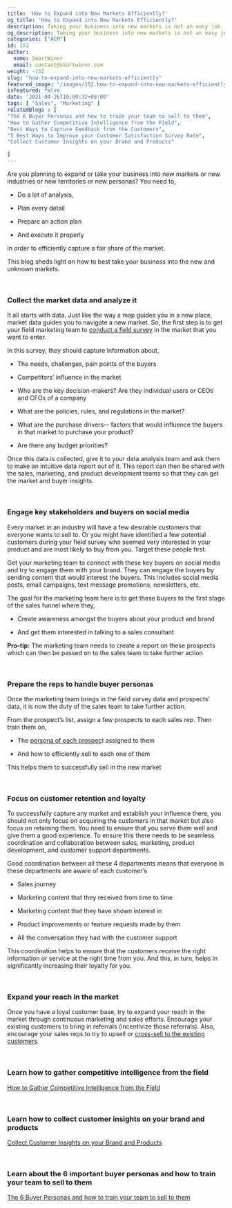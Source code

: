 ```yaml
---
title: 'How to Expand into New Markets Efficiently?'
og_title: 'How to Expand into New Markets Efficiently?'
description: Taking your business into new markets is not an easy job. It takes a lot of analysis, planning, and perfect execution. This blog sheds light on how you can efficiently enter new markets or industries
og_description: Taking your business into new markets is not an easy job. It takes a lot of analysis, planning, and perfect execution. This blog sheds light on how you can efficiently enter new markets or industries
categories: ["ACM"]
id: 152
author:
  name: SmartWinnr
  email: contact@smartwinnr.com
weight: -152
slug: "how-to-expand-into-new-markets-efficiently"
featured_image: "/images/152.how-to-expand-into-new-markets-efficiently.jpeg"
isFeatured: false
date: '2021-04-26T10:00:32+08:00'
tags: [ "Sales", "Marketing" ]
relatedBlogs : [
"The 6 Buyer Personas and how to train your team to sell to them",
"How to Gather Competitive Intelligence from the Field",
"Best Ways to Capture Feedback from the Customers",
"5 Best Ways to Improve your Customer Satisfaction Survey Rate",
"Collect Customer Insights on your Brand and Products"

]
---
```


Are you planning to expand or take your business into new markets or new industries or new territories or new personas? You need to,

-   Do a lot of analysis,
    
-   Plan every detail
    
-   Prepare an action plan
    
-   And execute it properly
    

in order to efficiently capture a fair share of the market.

  

This blog sheds light on how to best take your business into the new and unknown markets.

<br>

### **Collect the market data and analyze it**

It all starts with data. Just like the way a map guides you in a new place, market data guides you to navigate a new market. So, the first step is to get your field marketing team to [conduct a field survey](https://www.smartwinnr.com/post/how-to-gather-competitive-intelligence-from-the-field/) in the market that you want to enter.

  

In this survey, they should capture information about,

-   The needs, challenges, pain points of the buyers
    
-   Competitors’ influence in the market
    
-   Who are the key decision-makers? Are they individual users or CEOs and CFOs of a company
    
-   What are the policies, rules, and regulations in the market?
    
-   What are the purchase drivers-- factors that would influence the buyers in that market to purchase your product?
    
-   Are there any budget priorities?
    

  

Once this data is collected, give it to your data analysis team and ask them to make an intuitive data report out of it. This report can then be shared with the sales, marketing, and product development teams so that they can get the market and buyer insights.

<br>

### **Engage key stakeholders and buyers on social media**

Every market in an industry will have a few desirable customers that everyone wants to sell to. Or you might have identified a few potential customers during your field survey who seemed very interested in your product and are most likely to buy from you. Target these people first.

  

Get your marketing team to connect with these key buyers on social media and try to engage them with your brand. They can engage the buyers by sending content that would interest the buyers. This includes social media posts, email campaigns, text message promotions, newsletters, etc.

  

The goal for the marketing team here is to get these buyers to the first stage of the sales funnel where they,

-   Create awareness amongst the buyers about your product and brand
    
-   And get them interested in talking to a sales consultant
    

<div class="ml_pro_tip ml-margin-bottom20">

**Pro-tip:** The marketing team needs to create a report on these prospects which can then be passed on to the sales team to take further action

</div>
<br>

### **Prepare the reps to handle buyer personas**

Once the marketing team brings in the field survey data and prospects’ data, it is now the duty of the sales team to take further action.

  

From the prospect’s list, assign a few prospects to each sales rep. Then train them on,

-   The [persona of each prospec](https://www.smartwinnr.com/post/6-buyer-personas-and-how-to-train-your-team-to-sell/)t assigned to them
    
-   And how to efficiently sell to each one of them
    

  

This helps them to successfully sell in the new market

<br>

### **Focus on customer retention and loyalty**

To successfully capture any market and establish your influence there, you should not only focus on acquiring the customers in that market but also focus on retaining them. You need to ensure that you serve them well and give them a good experience. To ensure this there needs to be seamless coordination and collaboration between sales, marketing, product development, and customer support departments.

  

Good coordination between all these 4 departments means that everyone in these departments are aware of each customer’s

-   Sales journey
    
-   Marketing content that they received from time to time
    
-   Marketing content that they have shown interest in
    
-   Product improvements or feature requests made by them
    
-   All the conversation they had with the customer support
    

  

This coordination helps to ensure that the customers receive the right information or service at the right time from you. And this, in turn, helps in significantly increasing their loyalty for you.

<br>

### **Expand your reach in the market**

Once you have a loyal customer base, try to expand your reach in the market through continuous marketing and sales efforts. Encourage your existing customers to bring in referrals (incentivize those referrals). Also, encourage your sales reps to try to upsell or [cross-sell to the existing customers](https://www.smartwinnr.com/post/tips-to-drive-cross-selling/).

 <br> 


### **Learn how to gather competitive intelligence from the field**

[How to Gather Competitive Intelligence from the Field](https://smartwinnr.com/post/how-to-gather-competitive-intelligence-from-the-field/)

<br>

### **Learn how to collect customer insights on your brand and products**

[Collect Customer Insights on your Brand and Products](https://smartwinnr.com/post/customers-feedback-survey-to-collect-customer-insights-on-your-brand-and-products/)

<br>

### **Learn about the 6 important buyer personas and how to train your team to sell to them**

[The 6 Buyer Personas and how to train your team to sell to them](https://smartwinnr.com/post/6-buyer-personas-and-how-to-train-your-team-to-sell/)
